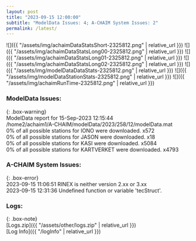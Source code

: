 ```yaml
---
layout: post
title: "2023-09-15 12:00:00"
subtitle: "ModelData Issues: 4; A-CHAIM System Issues: 2"
permalink: /latest/
---
```


![]({{ "/assets/img/achaimDataStatsShort-2325812.png" | relative_url }})
![]({{ "/assets/img/achaimDataStatsLong00-2325812.png" | relative_url }})
![]({{ "/assets/img/achaimDataStatsLong01-2325812.png" | relative_url }})
![]({{ "/assets/img/achaimDataStatsLong02-2325812.png" | relative_url }})
![]({{ "/assets/img/modelDataDataStats-2325812.png" | relative_url }})
![]({{ "/assets/img/modelDataStationStats-2325812.png" | relative_url }})
![]({{ "/assets/img/achaimRunTime-2325812.png" | relative_url }})


### ModelData Issues:  
  
{: .box-warning}  
 ModelData report for 15-Sep-2023 12:15:44   
 /home2/achaim1/A-CHAIM/modelData/2023/258/12/modelData.mat   
 0% of all possible stations for IONO were downloaded. x572   
 0% of all possible stations for JASON were downloaded. x18   
 0% of all possible stations for KASI were downloaded. x5084   
 0% of all possible stations for KARTVERKET were downloaded. x4793   
  
### A-CHAIM System Issues:  
  
{: .box-error}  
2023-09-15 11:06:51 RINEX is neither version 2.xx or 3.xx  
2023-09-15 12:31:36 Undefined function or variable 'tecStruct'.  

### Logs:  
  
{: .box-note}  
[Logs.zip]({{ "/assets/other/logs.zip" | relative_url }})  
[Log Info]({{ "/logInfo" | relative_url }})  
